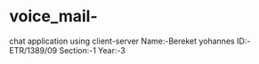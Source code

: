 # voice_mail-
chat application using client-server
Name:-Bereket yohannes
ID:-ETR/1389/09
Section:-1
Year:-3
